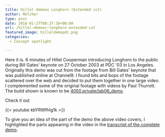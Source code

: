 ```yaml
---
title: Hillel demoes Longhorn (Extended cut)
author: Melcher
type: post
date: 2016-01-27T08:37:16+00:00
url: /hillel-demoes-longhorn-extended-cut
featured_image: hilleldemopdc.png
categories:
  - Concept spotlight

---
```

Here it is. 6 minutes of Hillel Cooperman introducing Longhorn to the public during Bill Gates' keynote on 27 October 2003 at PDC '03 in Los Angeles. Originally this demo was cut from the footage from Bill Gates' keynote that was published online at Channel9. I found bits and bops of the footage scattered over the web and decided to put them together in one large video. I complemented some of the original footage with videos by Paul Thurrott. The build shown is known to be [4050.private/lab06_demo](/builds/4050-pdc).

Check it out

{{< youtube kbYRWfhIg1k >}}

To give you an idea of the part of the demo the above video covers, I highlighted the parts appearing in the video in the [transcript of the complete demo](https://drive.google.com/open?id=11rNIgcaDLOrEMeItfH3vTeMcFM7Zcyw5BFZl4RkS-gA).